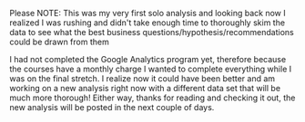 Please NOTE: This was my very first solo analysis and looking back now I realized I was rushing and didn't take enough time
to thoroughly skim the data to see what the best business questions/hypothesis/recommendations could be drawn from them

I had not completed the Google Analytics program yet, therefore because the courses have a monthly charge I wanted to complete
everything while I was on the final stretch. I realize now it could have been better and am working on a new analysis right now 
with a different data set that will be much more thorough! Either way, thanks for reading and checking it out, the new analysis 
will be posted in the next couple of days.
